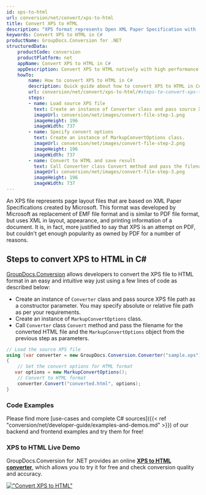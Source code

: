 ```yaml
---
id: xps-to-html
url: conversion/net/convert/xps-to-html
title: Convert XPS to HTML
description: "XPS format represents Open XML Paper Specification with .xps extension. Learn how to convert XPS to HTML file programmatically in C# language using GroupDocs.Conversion for .NET library."
keywords: Convert XPS to HTML in C#
productName: GroupDocs.Conversion for .NET
structuredData:
    productCode: conversion
    productPlatform: net
    appName: Convert XPS to HTML in C#
    appDescription: Convert XPS to HTML natively with high performance using C# language and server side GroupDocs.Conversion for .NET APIs, without the use of any software like Microsoft or Open Office.
    howTo:
        name: How to convert XPS to HTML in C# 
        description: Quick guide about how to convert XPS to HTML in C# with high performance and accuracy.
        url: conversion/net/convert/xps-to-html/#steps-to-convert-xps-to-html-in-c
        steps:
        - name: Load source XPS file 
          text: Create an instance of Converter class and pass source XPS file path as a constructor parameter. You may specify absolute or relative file path as per your requirements. 
          imageUrl: conversion/net/images/convert-file-step-1.png
          imageHeight: 196
          imageWidth: 737
        - name: Specify convert options 
          text: Create an instance of MarkupConvertOptions class.
          imageUrl: conversion/net/images/convert-file-step-2.png
          imageHeight: 196
          imageWidth: 737
        - name: Convert to HTML and save result 
          text: Call Converter class Convert method and pass the filename for the converted HTML file and the MarkupConvertOptions object from the previous step as parameters.
          imageUrl: conversion/net/images/convert-file-step-3.png
          imageHeight: 196
          imageWidth: 737
---
```


An XPS file represents page layout files that are based on XML Paper Specifications created by Microsoft. This format was developed by Microsoft as replacement of EMF file format and is similar to PDF file format, but uses XML in layout, appearance, and printing information of a document. It is, in fact, more justified to say that XPS is an attempt on PDF, but couldn't get enough popularity as owned by PDF for a number of reasons.

## Steps to convert XPS to HTML in C#

[GroupDocs.Conversion](https://products.groupdocs.com/conversion/net) allows developers to convert the XPS file to HTML format in an easy and intuitive way just using a few lines of code as described below:

* Create an instance of `Converter` class and pass source XPS file path as a constructor parameter. You may specify absolute or relative file path as per your requirements. 
* Create an instance of `MarkupConvertOptions` class.
* Call `Converter` class `Convert` method and pass the filename for the converted HTML file and the `MarkupConvertOptions` object from the previous step as parameters.

```csharp
// Load the source XPS file
using (var converter = new GroupDocs.Conversion.Converter("sample.xps"))
{
    // Set the convert options for HTML format
   var options = new MarkupConvertOptions();
    // Convert to HTML format
    converter.Convert("converted.html", options);
}
```

### Code Examples

Please find more [use-cases and complete C# sources]({{< ref "conversion/net/developer-guide/examples-and-demos.md" >}}) of our backend and frontend examples and try them for free!

### XPS to HTML Live Demo

GroupDocs.Conversion for .NET provides an online [**XPS to HTML converter**](https://products.groupdocs.app/conversion/xps-to-html), which allows you to try it for free and check conversion quality and accuracy.

[!["Convert XPS to HTML"](conversion/net/images/convert-to-html/convert-xps-to-html.png)](https://products.groupdocs.app/conversion/xps-to-html)